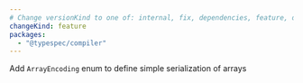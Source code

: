 ```yaml
---
# Change versionKind to one of: internal, fix, dependencies, feature, deprecation, breaking
changeKind: feature
packages:
  - "@typespec/compiler"
---
```


Add `ArrayEncoding` enum to define simple serialization of arrays
